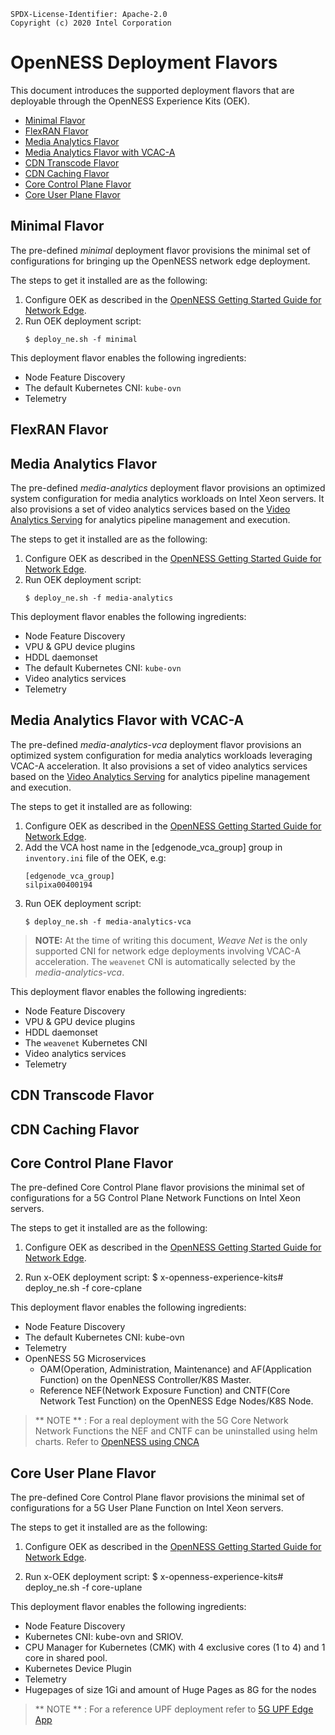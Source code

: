 ```text
SPDX-License-Identifier: Apache-2.0
Copyright (c) 2020 Intel Corporation
```
<!-- omit in toc -->
# OpenNESS Deployment Flavors
This document introduces the supported deployment flavors that are deployable through the OpenNESS Experience Kits (OEK).
- [Minimal Flavor](#minimal-flavor)
- [FlexRAN Flavor](#flexran-flavor)
- [Media Analytics Flavor](#media-analytics-flavor)
- [Media Analytics Flavor with VCAC-A](#media-analytics-flavor-with-vcac-a)
- [CDN Transcode Flavor](#cdn-transcode-flavor)
- [CDN Caching Flavor](#cdn-caching-flavor)
- [Core Control Plane Flavor](#core-control-plane-flavor)
- [Core User Plane Flavor](#core-user-plane-flavor)

## Minimal Flavor
The pre-defined *minimal* deployment flavor provisions the minimal set of configurations for bringing up the OpenNESS network edge deployment.

The steps to get it installed are as the following:
1. Configure OEK as described in the [OpenNESS Getting Started Guide for Network Edge](getting-started/network-edge/controller-edge-node-setup.md).
2. Run OEK deployment script:
    ```shell
    $ deploy_ne.sh -f minimal
    ```

This deployment flavor enables the following ingredients:
* Node Feature Discovery
* The default Kubernetes CNI: `kube-ovn`
* Telemetry

## FlexRAN Flavor 
<todo>

## Media Analytics Flavor
The pre-defined *media-analytics* deployment flavor provisions an optimized system configuration for media analytics workloads on Intel Xeon servers. It also provisions a set of video analytics services based on the [Video Analytics Serving](https://github.com/intel/video-analytics-serving) for analytics pipeline management and execution.

The steps to get it installed are as the following:
1. Configure OEK as described in the [OpenNESS Getting Started Guide for Network Edge](getting-started/network-edge/controller-edge-node-setup.md).
2. Run OEK deployment script:
    ```shell
    $ deploy_ne.sh -f media-analytics
    ```

This deployment flavor enables the following ingredients:
* Node Feature Discovery
* VPU & GPU device plugins
* HDDL daemonset
* The default Kubernetes CNI: `kube-ovn`
* Video analytics services
* Telemetry

## Media Analytics Flavor with VCAC-A
The pre-defined *media-analytics-vca* deployment flavor provisions an optimized system configuration for media analytics workloads leveraging VCAC-A acceleration. It also provisions a set of video analytics services based on the [Video Analytics Serving](https://github.com/intel/video-analytics-serving) for analytics pipeline management and execution.

The steps to get it installed are as following:
1. Configure OEK as described in the [OpenNESS Getting Started Guide for Network Edge](getting-started/network-edge/controller-edge-node-setup.md).
2. Add the VCA host name in the [edgenode_vca_group] group in `inventory.ini` file of the OEK, e.g:
    ```
    [edgenode_vca_group]
    silpixa00400194
    ```
3. Run OEK deployment script:
    ```shell
    $ deploy_ne.sh -f media-analytics-vca
    ```

> **NOTE:** At the time of writing this document, *Weave Net* is the only supported CNI for network edge deployments involving VCAC-A acceleration. The `weavenet` CNI is automatically selected by the *media-analytics-vca*.

This deployment flavor enables the following ingredients:
* Node Feature Discovery
* VPU & GPU device plugins
* HDDL daemonset
* The `weavenet` Kubernetes CNI
* Video analytics services
* Telemetry

## CDN Transcode Flavor
<todo>

## CDN Caching Flavor
<todo>

## Core Control Plane Flavor

The pre-defined Core Control Plane flavor provisions the minimal set of configurations for a 5G Control Plane Network Functions on Intel Xeon servers. 

The steps to get it installed are as the following:

1. Configure OEK as described in the [OpenNESS Getting Started Guide for Network Edge](getting-started/network-edge/controller-edge-node-setup.md).

2. Run x-OEK deployment script:
   $ x-openness-experience-kits# deploy_ne.sh -f core-cplane

This deployment flavor enables the following ingredients:

- Node Feature Discovery
- The default Kubernetes CNI: kube-ovn
- Telemetry
- OpenNESS 5G Microservices
  - OAM(Operation, Administration, Maintenance) and AF(Application Function) on the OpenNESS Controller/K8S Master.
  - Reference NEF(Network Exposure Function) and CNTF(Core Network Test Function) on the OpenNESS Edge Nodes/K8S Node.
> ** NOTE ** : For a real deployment with the 5G Core Network Network Functions the NEF and CNTF can be uninstalled using helm charts. Refer to [OpenNESS using CNCA](applications-onboard/using-openness-cnca.md)

## Core User Plane Flavor

The pre-defined Core Control Plane flavor provisions the minimal set of configurations for a 5G User Plane Function on Intel Xeon servers.

The steps to get it installed are as the following:

1. Configure OEK as described in the [OpenNESS Getting Started Guide for Network Edge](getting-started/network-edge/controller-edge-node-setup.md).

2. Run x-OEK deployment script:
   $ x-openness-experience-kits# deploy_ne.sh -f core-uplane

This deployment flavor enables the following ingredients:

- Node Feature Discovery
- Kubernetes CNI: kube-ovn and SRIOV.
- CPU Manager for Kubernetes (CMK) with 4 exclusive cores (1 to 4) and 1 core in shared pool.
- Kubernetes Device Plugin
- Telemetry
- Hugepages of size 1Gi and amount of Huge Pages as 8G for the nodes

> ** NOTE ** : For a reference UPF deployment refer to [5G UPF Edge App](https://github.com/otcshare/edgeapps/tree/master/network-functions/core-network/5G/UPF)
